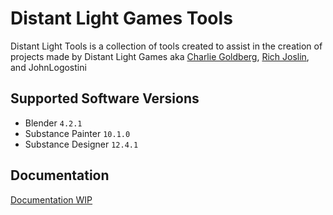 Distant Light Games Tools
=============
Distant Light Tools is a collection of tools created to assist in the creation of projects made by Distant Light Games aka [Charlie Goldberg](https://twitter.com/LevelCapGaming), [Rich Joslin](https://twitter.com/richjoslin), and JohnLogostini

Supported Software Versions
--------
- Blender ``4.2.1``
- Substance Painter ``10.1.0``
- Substance Designer ``12.4.1``

Documentation
--------
[Documentation WIP](https://github.com/distantlightgames/DLG-Tools/blob/main/.docs/en/docs.md)
